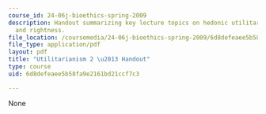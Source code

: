 ```yaml
---
course_id: 24-06j-bioethics-spring-2009
description: Handout summarizing key lecture topics on hedonic utilitarianism, value,
  and rightness.
file_location: /coursemedia/24-06j-bioethics-spring-2009/6d8defeaee5b58fa9e2161bd21ccf7c3_MIT24_06Js09_handout20.pdf
file_type: application/pdf
layout: pdf
title: "Utilitarianism 2 \u2013 Handout"
type: course
uid: 6d8defeaee5b58fa9e2161bd21ccf7c3

---
```

None